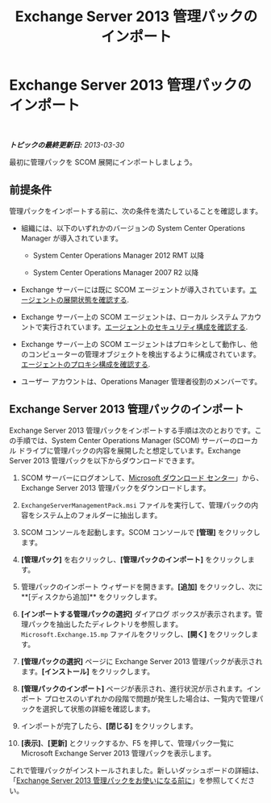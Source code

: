 ﻿---
title: Exchange Server 2013 管理パックのインポート
TOCTitle: Exchange Server 2013 管理パックのインポート
ms:assetid: dc929928-61b8-448b-9ae5-d3fa73a18ee9
ms:mtpsurl: https://technet.microsoft.com/ja-jp/library/Dn195914(v=EXCHG.150)
ms:contentKeyID: 53181898
ms.date: 04/03/2015
mtps_version: v=EXCHG.150
ms.translationtype: HT
---

# Exchange Server 2013 管理パックのインポート

 

_**トピックの最終更新日:**  2013-03-30_

最初に管理パックを SCOM 展開にインポートしましょう。

## 前提条件

管理パックをインポートする前に、次の条件を満たしていることを確認します。

  - 組織には、以下のいずれかのバージョンの System Center Operations Manager が導入されています。
    
      - System Center Operations Manager 2012 RMT 以降
    
      - System Center Operations Manager 2007 R2 以降

  - Exchange サーバーには既に SCOM エージェントが導入されています。[エージェントの展開状態を確認する](procedures-related-to-deployment.md).

  - Exchange サーバー上の SCOM エージェントは、ローカル システム アカウントで実行されています。[エージェントのセキュリティ構成を確認する](procedures-related-to-deployment.md).

  - Exchange サーバー上の SCOM エージェントはプロキシとして動作し、他のコンピューターの管理オブジェクトを検出するように構成されています。[エージェントのプロキシ構成を確認する](procedures-related-to-deployment.md).

  - ユーザー アカウントは、Operations Manager 管理者役割のメンバーです。

## Exchange Server 2013 管理パックのインポート

Exchange Server 2013 管理パックをインポートする手順は次のとおりです。この手順では、System Center Operations Manager (SCOM) サーバーのローカル ドライブに管理パックの内容を展開したと想定しています。Exchange Server 2013 管理パックを以下からダウンロードできます。

1.  SCOM サーバーにログオンして、[Microsoft ダウンロード センター](http://go.microsoft.com/fwlink/p/?linkid=268587)」から、Exchange Server 2013 管理パックをダウンロードします。

2.  `ExchangeServerManagementPack.msi` ファイルを実行して、管理パックの内容をシステム上のフォルダーに抽出します。

3.  SCOM コンソールを起動します。SCOM コンソールで **\[管理\]** をクリックします。

4.  **\[管理パック\]** を右クリックし、**\[管理パックのインポート\]** をクリックします。

5.  管理パックのインポート ウィザードを開きます。**\[追加\]** をクリックし、次に**\[ディスクから追加\]** をクリックします。

6.  **\[インポートする管理パックの選択\]** ダイアログ ボックスが表示されます。管理パックを抽出したたディレクトリを参照します。`Microsoft.Exchange.15.mp` ファイルをクリックし、**\[開く\]** をクリックします。

7.  **\[管理パックの選択\]** ページに Exchange Server 2013 管理パックが表示されます。**\[インストール\]** をクリックします。

8.  **\[管理パックのインポート\]** ページが表示され、進行状況が示されます。インポート プロセスのいずれかの段階で問題が発生した場合は、一覧内で管理パックを選択して状態の詳細を確認します。

9.  インポートが完了したら、**\[閉じる\]** をクリックします。

10. **\[表示\]**、**\[更新\]** とクリックするか、F5 を押して、管理パック一覧に Microsoft Exchange Server 2013 管理パックを表示します。

これで管理パックがインストールされました。新しいダッシュボードの詳細は、「[Exchange Server 2013 管理パックをお使いになる前に](getting-started-with-exchange-server-2013-management-pack.md)」を参照してください。

